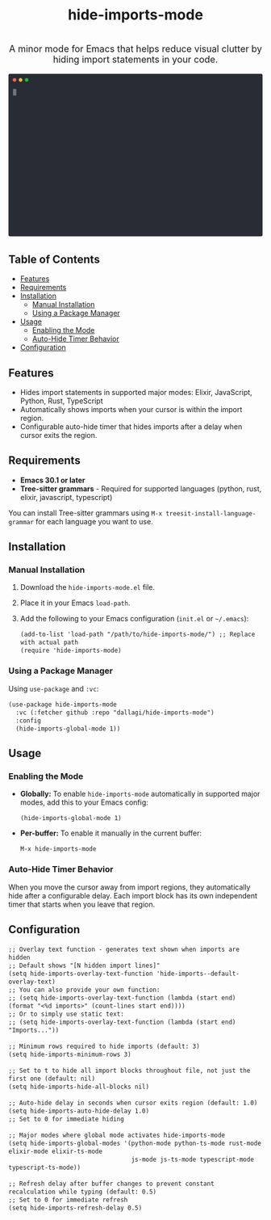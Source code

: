<div align="center">
  <h1 style="width: 100%; text-align: center">hide-imports-mode</h1>
  <p style="font-size: 18px; white-space: pre-line">
    A minor mode for Emacs that helps reduce visual clutter by hiding import statements in your code.
  </p>
</div>

![hide-imports-mode demo](demo.svg)

## Table of Contents

- [Features](#features)
- [Requirements](#requirements)
- [Installation](#installation)
  - [Manual Installation](#manual-installation)
  - [Using a Package Manager](#using-a-package-manager)
- [Usage](#usage)
  - [Enabling the Mode](#enabling-the-mode)
  - [Auto-Hide Timer Behavior](#auto-hide-timer-behavior)
- [Configuration](#configuration)

## Features

- Hides import statements in supported major modes: Elixir, JavaScript, Python, Rust, TypeScript
- Automatically shows imports when your cursor is within the import region.
- Configurable auto-hide timer that hides imports after a delay when cursor exits the region.

## Requirements

- **Emacs 30.1 or later**
- **Tree-sitter grammars** - Required for supported languages (python, rust, elixir, javascript, typescript)

You can install Tree-sitter grammars using `M-x treesit-install-language-grammar` for each language you want to use.

## Installation

### Manual Installation

1.  Download the `hide-imports-mode.el` file.
2.  Place it in your Emacs `load-path`.
3.  Add the following to your Emacs configuration (`init.el` or `~/.emacs`):

    ```emacs-lisp
    (add-to-list 'load-path "/path/to/hide-imports-mode/") ;; Replace with actual path
    (require 'hide-imports-mode)
    ```

### Using a Package Manager

Using `use-package` and `:vc`:

```emacs-lisp
(use-package hide-imports-mode
  :vc (:fetcher github :repo "dallagi/hide-imports-mode")
  :config
  (hide-imports-global-mode 1))
```

## Usage

### Enabling the Mode

-   **Globally:** To enable `hide-imports-mode` automatically in supported major modes, add this to your Emacs config:
    ```emacs-lisp
    (hide-imports-global-mode 1)
    ```
-   **Per-buffer:** To enable it manually in the current buffer:
    ```emacs-lisp
    M-x hide-imports-mode
    ```

### Auto-Hide Timer Behavior

When you move the cursor away from import regions, they automatically hide after a configurable delay. Each import block has its own independent timer that starts when you leave that region.

## Configuration

```emacs-lisp
;; Overlay text function - generates text shown when imports are hidden
;; Default shows "[N hidden import lines]"
(setq hide-imports-overlay-text-function 'hide-imports--default-overlay-text)
;; You can also provide your own function:
;; (setq hide-imports-overlay-text-function (lambda (start end) (format "<%d imports>" (count-lines start end))))
;; Or to simply use static text:
;; (setq hide-imports-overlay-text-function (lambda (start end) "Imports..."))

;; Minimum rows required to hide imports (default: 3)
(setq hide-imports-minimum-rows 3)

;; Set to t to hide all import blocks throughout file, not just the first one (default: nil)
(setq hide-imports-hide-all-blocks nil)

;; Auto-hide delay in seconds when cursor exits region (default: 1.0)
(setq hide-imports-auto-hide-delay 1.0)
;; Set to 0 for immediate hiding

;; Major modes where global mode activates hide-imports-mode
(setq hide-imports-global-modes '(python-mode python-ts-mode rust-mode elixir-mode elixir-ts-mode
                                  js-mode js-ts-mode typescript-mode typescript-ts-mode))

;; Refresh delay after buffer changes to prevent constant recalculation while typing (default: 0.5)
;; Set to 0 for immediate refresh
(setq hide-imports-refresh-delay 0.5)
```
